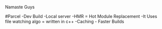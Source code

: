 Namaste Guys 

#Parcel
-Dev Build
-Local server
-HMR = Hot Module Replacement
-It Uses file watching algo = written in c++
-Caching - Faster Builds 
